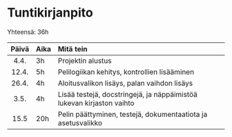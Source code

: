 # Tuntikirjanpito

Yhteensä: 36h

| Päivä | Aika | Mitä tein |
| :----:|:-----| :----------|
| 4.4. | 3h    | Projektin alustus |
| 12.4. | 5h | Pelilogiikan kehitys, kontrollien lisääminen |
| 26.4. | 4h | Aloitusvalikon lisäys, palan vaihdon lisäys |
| 3.5. | 4h | Lisää testejä, docstringejä, ja näppäimistöä lukevan kirjaston vaihto |
| 15.5 | 20h | Pelin päättyminen, testejä, dokumentaatiota ja asetusvalikko |
